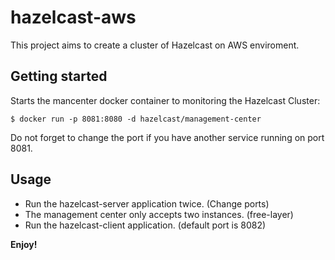 # hazelcast-aws

This project aims to create a cluster of Hazelcast on AWS enviroment.

## Getting started
Starts the mancenter docker container to monitoring the Hazelcast Cluster:

```
$ docker run -p 8081:8080 -d hazelcast/management-center
```
Do not forget to change the port if you have another service running on port 8081.

## Usage
- Run the hazelcast-server application twice. (Change ports) <br />
- The management center only accepts two instances. (free-layer)
- Run the hazelcast-client application. (default port is 8082)

<b>Enjoy!</b>
